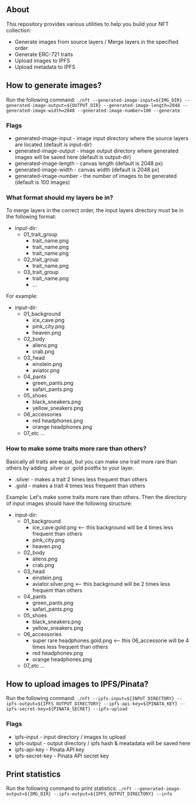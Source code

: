 
## About 
This repository provides various utilities to help you build your NFT collection:
- Generate images from source layers / Merge layers in the specified order
- Generate ERC-721 traits
- Upload images to IPFS
- Upload metadata to IPFS

## How to generate images?

Run the following command:
`./nft --generated-image-input=${IMG_DIR} --generated-image-output=${OUTPUT_DIR} --generated-image-length=2048 --generated-image-width=2048 --generated-image-number=100 --generate`

### Flags
- generated-image-input - image input directory where the source layers are located (default is input-dir)
- generated-image-output - image output directory  where generated images will be saved here (default is output-dir)
- generated-image-length - canvas length (default is 2048 px)
- generated-image-width - canvas width (default is 2048 px)
- generated-image-number - the number of images to be generated (default is 100 images)

### What format should my layers be in?
To merge layers in the correct order, the input layers directory must be in the following format:
- input-dir:
    - 01_trait_group
        - trait_name.png
        - trait_name.png
        - trait_name.png
    - 02_trait_group
        - trait_name.png
    - 03_trait_group
        - trait_name.png
        - ...

For example:
- input-dir:
    - 01_background
        - ice_cave.png
        - pink_city.png
        - heaven.png
    - 02_body
        - aliens.png
        - crab.png
    - 03_head
        - einstein.png
        - aviator.png
    - 04_pants
        - green_pants.png
        - safari_pants.png
    - 05_shoes
        - black_sneakers.png
        - yellow_sneakers.png
    - 06_accessories
        - red headphones.png
        - orange headphones.png
    - 07_etc ...

### How to make some traits more rare than others?  
Basically all traits are equal, but you can make one trait more rare than others by adding .silver or .gold postfix to your layer.
- .silver - makes a trait 2 times less frequent than others
- .gold - makes a trait 4 times less frequent than others

Example:
Let's make some traits more rare than others. Then the directory of input images should have the following structure:
- input-dir:
    - 01_background
        - ice_cave.gold.png <-- this background will be 4 times less frequent than others
        - pink_city.png
        - heaven.png
    - 02_body
        - aliens.png
        - crab.png
    - 03_head
        - einstein.png
        - aviator.silver.png <-- this background will be 2 times less frequent than others
    - 04_pants
        - green_pants.png
        - safari_pants.png
    - 05_shoes
        - black_sneakers.png
        - yellow_sneakers.png
    - 06_accessories
        - super rare headphones.gold.png <-- this 06_accessorie will be 4 times less frequent than others
        - red headphones.png
        - orange headphones.png
    - 07_etc ...

## How to upload images to IPFS/Pinata?

Run the following command:
`./nft --ipfs-input=${INPUT_DIRECTORY} --ipfs-output=${IPFS_OUTPUT_DIRECTORY} --ipfs-api-key=${PINATA_KEY} --ipfs-secret-key=${PINATA_SECRET} --ipfs-upload`

### Flags
- ipfs-input - input directory / images to upload
- ipfs-output - output directory / ipfs hash & meatadata will be saved here
- ipfs-api-key - Pinata API key
- ipfs-secret-key - Pinata API secret key

## Print statistics
Run the following command to print statistics:
`./nft --generated-image-output=${IMG_DIR} --ipfs-output=${IPFS_OUTPUT_DIRECTORY} --info`
